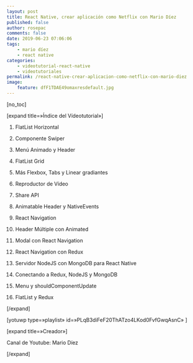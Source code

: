 ```yaml
---
layout: post
title: React Native, crear aplicación como Netflix con Mario Díez
published: false
author: rosepac
comments: false
date: 2019-06-23 07:06:06
tags:
    - mario díez
    - react native
categories:
    - videotutorial-react-native
    - videotutoriales
permalink: /react-native-crear-aplicacion-como-netflix-con-mario-diez
image:
    feature: dfF1TDAE49omaxresdefault.jpg
---
```

[no_toc]
  
[expand title=&#187;Índice del Vídeotutorial&#187;]
  
1. FlatList Horizontal
  
2. Componente Swiper
  
3. Menú Animado y Header
  
4. FlatList Grid
  
5. Más Flexbox, Tabs y Linear gradiantes
  
6. Reproductor de Vídeo
  
7. Share API
  
8. Animatable Header y NativeEvents
  
9. React Navigation
  
10. Header Múltiple con Animated
  
11. Modal con React Navigation
  
12. React Navigation con Redux
  
13. Servidor NodeJS con MongoDB para React Native
  
14. Conectando a Redux, NodeJS y MongoDB
  
15. Menu y shouldComponentUpdate
  
16. FlatList y Redux
  
[/expand]

[yotuwp type=&#187;playlist&#187; id=&#187;PLqB3diFeF20ThATzo4LKod0FvfGwqAsnC&#187; ]

[expand title=&#187;Creador&#187;]
  
Canal de Youtube: Mario Díez
  
[/expand]